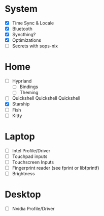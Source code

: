 # System 
- [x]  Time Sync & Locale 
- [x] Bluetooth
- [x] Syncthing?
- [x] Optimizations
- [ ] Secrets with sops-nix
# Home
- [ ] Hyprland 
	- [ ] Bindings
	- [ ] Theming 
	
- [ ] Quickshell Quickshell Quickshell
- [x] Starship 
- [ ] Fish
- [ ] Kitty 
# Laptop
- [ ] Intel Profile/Driver
- [ ] Touchpad inputs
- [ ] Touchscreen Inputs
- [ ] Fingerprint reader (see fprint or libfprintf)
- [ ] Brightness 
# Desktop
- [ ] Nvidia Profile/Driver